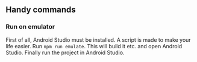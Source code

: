 ## Handy commands
### Run on emulator
First of all, Android Studio must be installed. 
A script is made to make your life easier. Run `npm run emulate`.
This will build it etc. and open Android Studio. Finally run the project in Android Studio.